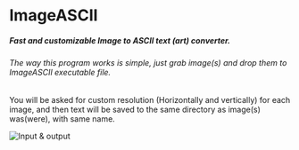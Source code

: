 # ImageASCII

##### Fast and customizable Image to ASCII text (art) converter.

###### The way this program works is simple, just grab image(s) and drop them to ImageASCII executable file.  
You will be asked for custom resolution (Horizontally and vertically) for each image, and then text will be saved to the same directory as image(s) was(were), with same name.

![Input & output](https://i.imgur.com/TrcnRNg.png)
